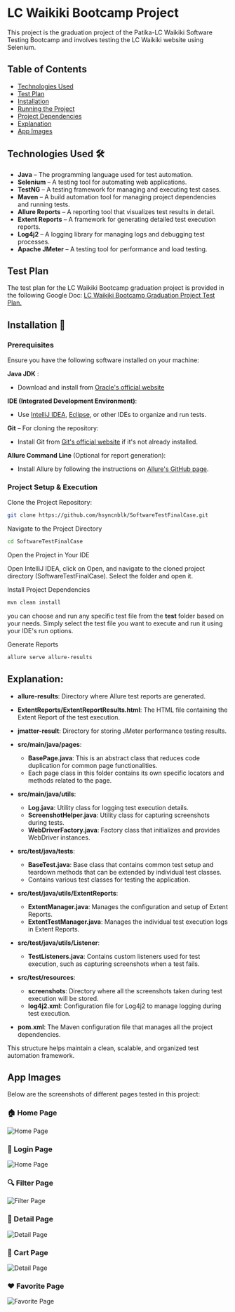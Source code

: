 # LC Waikiki Bootcamp Project

This project is the graduation project of the Patika-LC Waikiki Software Testing Bootcamp and involves testing the LC Waikiki website using Selenium.

## Table of Contents

- [Technologies Used](#technologies-used)
- [Test Plan](#test-plan)
- [Installation](#installation)
- [Running the Project](#running-the-project)
- [Project Dependencies](#project-dependencies)
- [Explanation](#explanation)
- [App Images](#app-images)

## Technologies Used 🛠 

- **Java** – The programming language used for test automation.  
- **Selenium** – A testing tool for automating web applications.  
- **TestNG** – A testing framework for managing and executing test cases.  
- **Maven** – A build automation tool for managing project dependencies and running tests.   
- **Allure Reports** – A reporting tool that visualizes test results in detail.  
- **Extent Reports** – A framework for generating detailed test execution reports.  
- **Log4j2** – A logging library for managing logs and debugging test processes.  
- **Apache JMeter** – A testing tool for performance and load testing.


## Test Plan

The test plan for the LC Waikiki Bootcamp graduation project is provided in the following Google Doc: [LC Waikiki Bootcamp Graduation Project Test Plan.](https://docs.google.com/document/d/1pkD5oo1-eWxtkA5KHPXAMZXISXXrZ9VVhs6z1Cpl4OA/edit?usp=sharing)


## Installation 🚀

### Prerequisites

Ensure you have the following software installed on your machine:

   **Java JDK** :
   - Download and install from [Oracle's official website](https://www.oracle.com/tr/java/technologies/downloads/) 
   
   **IDE (Integrated Development Environment)**:
   -  Use [IntelliJ IDEA](https://www.jetbrains.com/idea/download/?section=windows), [Eclipse](https://www.eclipse.org/downloads/), or other IDEs to organize and run tests.

   **Git** – For cloning the repository:
   - Install Git from [Git's official website](https://git-scm.com/) if it's not already installed.

   **Allure Command Line** (Optional for report generation):
   - Install Allure by following the instructions on [Allure's GitHub page](https://github.com/allure-framework/allure2).


### Project Setup & Execution

Clone the Project Repository:

 ```bash
git clone https://github.com/hsyncnblk/SoftwareTestFinalCase.git
```

Navigate to the Project Directory

 ```bash
cd SoftwareTestFinalCase
```

Open the Project in Your IDE

Open IntelliJ IDEA, click on Open, and navigate to the cloned project directory (SoftwareTestFinalCase). Select the folder and open it.

Install Project Dependencies
 ```bash
mvn clean install
 ```

 you can choose and run any specific test file from the **test** folder based on your needs. Simply select the test file you want to execute and run it using your IDE's run options.

 Generate Reports 
 ```bash
 allure serve allure-results
```


## Explanation:

- **allure-results**: Directory where Allure test reports are generated.
- **ExtentReports/ExtentReportResults.html**: The HTML file containing the Extent Report of the test execution.
- **jmatter-result**: Directory for storing JMeter performance testing results.

- **src/main/java/pages**:
  - **BasePage.java**: This is an abstract class that reduces code duplication for common page functionalities.
  - Each page class in this folder contains its own specific locators and methods related to the page.

- **src/main/java/utils**:
  - **Log.java**: Utility class for logging test execution details.
  - **ScreenshotHelper.java**: Utility class for capturing screenshots during tests.
  - **WebDriverFactory.java**: Factory class that initializes and provides WebDriver instances.

- **src/test/java/tests**:
  - **BaseTest.java**: Base class that contains common test setup and teardown methods that can be extended by individual test classes.
  - Contains various test classes for testing the application.

- **src/test/java/utils/ExtentReports**:
  - **ExtentManager.java**: Manages the configuration and setup of Extent Reports.
  - **ExtentTestManager.java**: Manages the individual test execution logs in Extent Reports.

- **src/test/java/utils/Listener**:
  - **TestListeners.java**: Contains custom listeners used for test execution, such as capturing screenshots when a test fails.

- **src/test/resources**:
  - **screenshots**: Directory where all the screenshots taken during test execution will be stored.
  - **log4j2.xml**: Configuration file for Log4j2 to manage logging during test execution.


- **pom.xml**: The Maven configuration file that manages all the project dependencies.

This structure helps maintain a clean, scalable, and organized test automation framework.





## App Images


Below are the screenshots of different pages tested in this project:

### 🏠 Home Page
![Home Page](src/test/resources/screenshots/test_screenshot_20250116_174026.png)

### 🔐 Login Page
![Home Page](src/test/resources/screenshots/login_screenshot_20250116_180148.png)

### 🔍 Filter Page
![Filter Page](src/test/resources/screenshots/filter_screenshot_20250116_180700.png)

### 📄 Detail Page
![Detail Page](src/test/resources/screenshots/detail_screenshot_20250116_175539.png)

### 🛒 Cart Page
![Detail Page](src/test/resources/screenshots/cart_screenshot_20250116_180726.png)

### ❤️ Favorite Page
![Favorite Page](src/test/resources/screenshots/fav_screenshot_20250116_181100.png)






